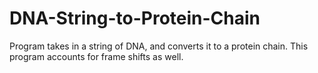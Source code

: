 # DNA-String-to-Protein-Chain
Program takes in a string of DNA, and converts it to a protein chain. This program accounts for frame shifts as well. 
